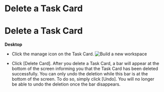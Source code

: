 # Delete a Task Card

Delete a Task Card
==================



**Desktop** 

* Click the manage icon on the Task Card. ![Build a new workspace](https://files.swit.io/help_image/FB_MT8_Delete.png) 


* Click [Delete Card].
  After you delete a Task Card, a bar will appear at the bottom of the screen informing you that the Task Card has been deleted successfully. You can only undo the deletion while this bar is at the bottom of the screen. To do so, simply click [Undo]. You will no longer be able to undo the deletion once the bar disappears.

 